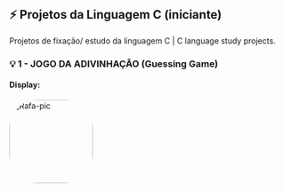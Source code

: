 ## ⚡ Projetos da Linguagem C (iniciante)

Projetos de fixação/ estudo da linguagem C | C language study projects.

### 💡 1 - JOGO DA ADIVINHAÇÃO (Guessing Game)

#### Display: 
<img align="center" alt="Rafa-pic" height="150" style="border-radius:50px;" src="https://cdn.discordapp.com/attachments/685641595428536322/1034317850686537748/2389CB95-2F7A-4819-A011-3A72586E9A17.gif"> 



